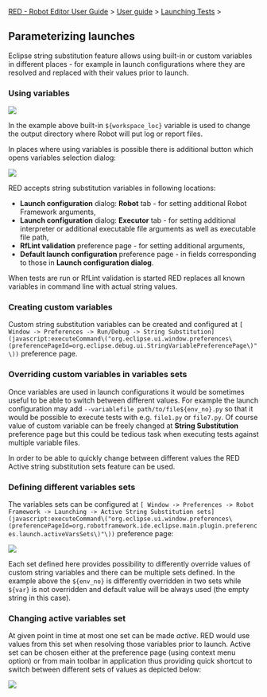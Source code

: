 [RED - Robot Editor User Guide](index.md) > [User
guide](user_guide/user_guide.md) > [Launching
Tests](user_guide/launching.md) >

## Parameterizing launches

Eclipse string substitution feature allows using built-in or custom variables
in different places - for example in launch configurations where they are
resolved and replaced with their values prior to launch.

### Using variables

![](images/ui_eclipse_variables_usage.png)

In the example above built-in `${workspace_loc}` variable is used to change
the output directory where Robot will put log or report files.

In places where using variables is possible there is additional button which
opens variables selection dialog:

![](images/ui_eclipse_variables.png)

RED accepts string substitution variables in following locations:

  * **Launch configuration** dialog: **Robot** tab - for setting additional Robot Framework arguments, 
  * **Launch configuration** dialog: **Executor** tab - for setting additional interpreter or additional executable file arguments as well as executable file path,
  * **RfLint validation** preference page - for setting additional arguments,
  * **Default launch configuration** preference page - in fields corresponding to those in **Launch configuration dialog**.

When tests are run or RfLint validation is started RED replaces all known
variables in command line with actual string values.

### Creating custom variables

Custom string substitution variables can be created and configured at `[
Window -> Preferences -> Run/Debug -> String
Substitution](javascript:executeCommand\("org.eclipse.ui.window.preferences\(preferencePageId=org.eclipse.debug.ui.StringVariablePreferencePage\)"\))`
preference page.

### Overriding custom variables in variables sets

Once variables are used in launch configurations it would be sometimes useful
to be able to switch between different values. For example the launch
configuration may add `--variablefile path/to/file${env_no}.py` so that it
would be possible to execute tests with e.g. `file1.py` or `file7.py`. Of
course value of custom variable can be freely changed at **String
Substitution** preference page but this could be tedious task when executing
tests against multiple variable files.

In order to be able to quickly change between different values the RED Active
string substitution sets feature can be used.

### Defining different variables sets

The variables sets can be configured at `[ Window -> Preferences -> Robot
Framework -> Launching -> Active String Substitution
sets](javascript:executeCommand\("org.eclipse.ui.window.preferences\(preferencePageId=org.robotframework.ide.eclipse.main.plugin.preferences.launch.activeVarsSets\)"\))`
preference page:

![](images/ui_active_variables.png)

Each set defined here provides possibility to differently override values of
custom string variables and there can be multiple sets defined. In the example
above the `${env_no}` is differently overridden in two sets while `${var}` is
not overridden and default value will be always used (the empty string in this
case).

### Changing active variables set

At given point in time at most one set can be made _active_. RED would use
values from this set when resolving those variables prior to launch. Active
set can be chosen either at the preference page (using context menu option) or
from main toolbar in application thus providing quick shortcut to switch
between different sets of values as depicted below:

![](images/ui_active_variables_toolbar.png)  
  

